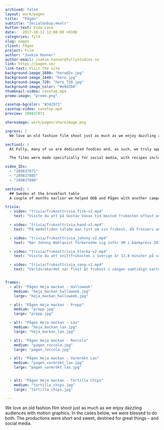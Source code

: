 ```yaml
---
archived: false
layout: work/pagen
title:  "Pågen"
subtitle: "Social&nbsp;meals"
button-text: View case
date:   2017-10-17 12:00:00 +0100
categories: film
slug: pagen
client: Pågen
project: Film
author: "Joakim Hanner"
author-email: joakim.hanner@fullystudios.se
link: https://pagen.se/
link-text: Visit the site
background-image_2880: "hero@2x.jpg"
background-image_1440: "hero.jpg"
background-image_720: "hero_720.jpg"
background-image_color: "#e9d2b0"
thumbnail-video: casetop.mp4
promo-image: "promo.png"

casetop-bgcolor: "#342971"
casetop-video: casetop.mp4
preview: 289837071

shareimage: work/pagen/shareimage.png

ingress: |
  We love an old fashion film shoot just as much as we enjoy dazzling audiences with motion graphics. In the cases below, we were blessed to do both. The productions were short and sweet, destined for great things – and social media.

section1: |
  At Fully, many of us are dedicated foodies and, as such, we truly appreciate a sandwich done with precision and love. One day, we were in the middle of devouring a delicious Bahn Mi when the phone rang (true story!). It was our favorite advertising agency DDB asking us if we could produce a series of sandwich videos for a renown Swedish bakery brand, Pågen. We got cracking immediately, clearing the office kitchen table to make way for the sandwich shoot.

  The films were made specifically for social media, with recipes included in the descriptions.

video_IDs:
  - "289837071"
  - "289837085"
  - "289837098"

section2: |
  ## Swedes at the breakfast table
  A couple of months earlier we helped DDB and Pågen with another campaign, celebrating Swedish breakfast habits. Again, the platform for the videos was Facebook and Instagram and the campaign theme was “breakfast trivia.” Fully did all the animation work and DDB wrote the copy for the caption.

trivia:
  - video: "trivia/frukosttrivia_fisk-v2.mp4"
    text: "Visste du att på Gustav Vasas tid bestod frukosten oftast av salt sill, fläsk, bröd och ett stop öl?"

  - video: "trivia/frukosttrivia_hand-v2.mp4"
    text: "På medeltiden talade man tyst om sin frukost, då frosseri ansågs vara en dödssynd och ett tecken på svaghet."

  - video: "trivia/frukosttrivia_johnny-v2.mp4"
    text: "När Johnny Wahlqvist förberedde sig inför VM i bänkpress 2012 åt han: 20 frallor, tolv ägg, en liter fil, två tallrikar med gröt, en liter kaffe och en liter mjölk."

  - video: "trivia/frukosttrivia_klocka-v2.mp4"
    text: "Visste du att snittfrukosten i Sverige är 13,8 minuter på vardagar? Ok, men nu vet du."

  - video: "trivia/frukosttrivia_sang-v2.mp4"
    text: "Världsrekordet när flest åt frukost i sängen samtidigt sattes av 388 personer på ett hotell i Shanghai 2014."


frames:
  - alt: "Pågen Heja mackan - Halloweek"
    medium: "heja_mackan_halloweek.jpg"
    large: "heja_mackan_halloweek.jpg"

  - alt: "Pågen Heja mackan - Prepp"
    medium: "prepp.jpg"
    large: "prepp.jpg"

  - alt: "Pågen Heja mackan - Lax"
    medium: "heja_mackan_lax.jpg"
    large: "heja_mackan_lax.jpg"

  - alt: "Pågen Heja mackan - Roccola"
    medium: "pagen_roccola.jpg"
    large: "pagen_roccola.jpg"

  - alt: "Pågen Heja mackan - Varmrökt Lax"
    medium: "pagen_varmrökt_lax.jpg"
    large: "pagen_varmrökt_lax.jpg"


  - alt: "Pågen Heja mackan - Tortilla Chips"
    medium: "tortilla_chips.jpg"
    large: "tortilla_chips.jpg"

---
```

We love an old fashion film shoot just as much as we enjoy dazzling audiences with motion graphics. In the cases below, we were blessed to do both. The productions were short and sweet, destined for great things – and social media.
